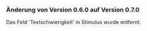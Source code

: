 ### Änderung von Version 0.6.0 auf Version 0.7.0

Das Feld 'Textschwierigkeit' in Stimulus wurde entfernt.

